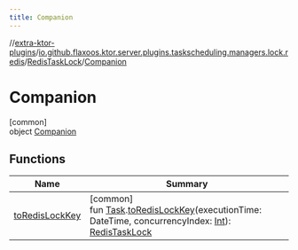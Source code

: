 ```yaml
---
title: Companion
---
```

//[extra-ktor-plugins](../../../../index.md)/[io.github.flaxoos.ktor.server.plugins.taskscheduling.managers.lock.redis](../../index.md)/[RedisTaskLock](../index.md)/[Companion](index.md)



# Companion



[common]\
object [Companion](index.md)



## Functions


| Name | Summary |
|---|---|
| [toRedisLockKey](to-redis-lock-key.md) | [common]<br>fun [Task](../../../io.github.flaxoos.ktor.server.plugins.taskscheduling.tasks/-task/index.md).[toRedisLockKey](to-redis-lock-key.md)(executionTime: DateTime, concurrencyIndex: [Int](https://kotlinlang.org/api/latest/jvm/stdlib/kotlin/-int/index.md)): [RedisTaskLock](../index.md) |

